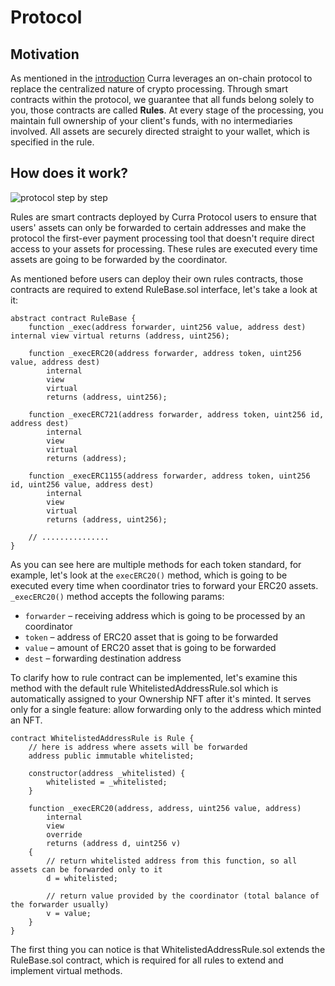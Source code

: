 # Protocol

## Motivation

As mentioned in the [introduction](/obsidian/what_is_curra.md) Curra leverages an on-chain protocol to replace the centralized nature of crypto processing. Through smart contracts within the protocol, we guarantee that all funds belong solely to you, those contracts are called **Rules**. At every stage of the processing, you maintain full ownership of your client's funds, with no intermediaries involved. All assets are securely directed straight to your wallet, which is specified in the rule.

## How does it work?

![protocol step by step](/obsidian/images/protocol_step_by_step.jpg)

Rules are smart contracts deployed by Curra Protocol users to ensure that users' assets can only be forwarded to certain addresses and make the protocol the first-ever payment processing tool that doesn't require direct access to your assets for processing. These rules are executed every time assets are going to be forwarded by the coordinator.

As mentioned before users can deploy their own rules contracts, those contracts are required to extend RuleBase.sol interface, let's take a look at it:
```
abstract contract RuleBase {
    function _exec(address forwarder, uint256 value, address dest) internal view virtual returns (address, uint256);

    function _execERC20(address forwarder, address token, uint256 value, address dest)
        internal
        view
        virtual
        returns (address, uint256);

    function _execERC721(address forwarder, address token, uint256 id, address dest)
        internal
        view
        virtual
        returns (address);

    function _execERC1155(address forwarder, address token, uint256 id, uint256 value, address dest)
        internal
        view
        virtual
        returns (address, uint256);

    // ...............
}
```

As you can see here are multiple methods for each token standard, for example, let's look at the `execERC20()` method, which is going to be executed every time when coordinator tries to forward your ERC20 assets. `_execERC20()` method accepts the following params:

- `forwarder` – receiving address which is going to be processed by an coordinator
- `token` – address of ERC20 asset that is going to be forwarded
- `value` – amount of ERC20 asset that is going to be forwarded
- `dest` – forwarding destination address

To clarify how to rule contract can be implemented, let's examine this method with the default rule WhitelistedAddressRule.sol which is automatically assigned to your Ownership NFT after it's minted. It serves only for a single feature: allow forwarding only to the address which minted an NFT.

```
contract WhitelistedAddressRule is Rule {
    // here is address where assets will be forwarded
    address public immutable whitelisted;

    constructor(address _whitelisted) {
        whitelisted = _whitelisted;
    }

    function _execERC20(address, address, uint256 value, address)
        internal
        view
        override
        returns (address d, uint256 v)
    {
        // return whitelisted address from this function, so all assets can be forwarded only to it
        d = whitelisted;

        // return value provided by the coordinator (total balance of the forwarder usually)
        v = value;
    }
}
```
The first thing you can notice is that WhitelistedAddressRule.sol extends the RuleBase.sol contract, which is required for all rules to extend and implement virtual methods.
